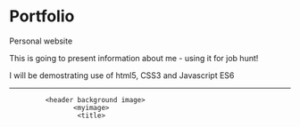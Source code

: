 # Portfolio
Personal website

This is going to present information about me - using it for job hunt!

I will be demostrating use of html5, CSS3 and Javascript ES6

__________________________________________________________________

             <header background image>
                    <myimage>
                     <title>
                     
